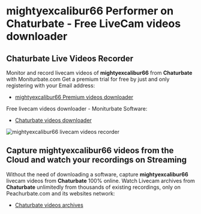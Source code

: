 # mightyexcalibur66 Performer on Chaturbate - Free LiveCam videos downloader

## Chaturbate Live Videos Recorder

Monitor and record livecam videos of **mightyexcalibur66** from **Chaturbate** with Moniturbate.com
Get a premium trial for free by just and only registering with your Email address:
* [mightyexcalibur66 Premium videos downloader](https://moniturbate.com/request-demo-licence-key.html)

Free livecam videos downloader - Moniturbate Software:
* [Chaturbate videos downloader](https://moniturbate.com/moniturbate-download-software.html)

![mightyexcalibur66 livecam videos recorder](https://peachurnet.com/templates/moniturbate-software.png)


## Capture mightyexcalibur66 videos from the Cloud and watch your recordings on Streaming

Without the need of downloading a software, capture **mightyexcalibur66** livecam videos from **Chaturbate** 100% online.
Watch Livecam archives from **Chaturbate** unlimitedly from thousands of existing recordings, only on Peachurbate.com and its websites network:
* [Chaturbate videos archives](https://peachurnet.com/)